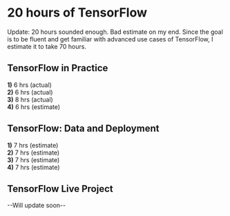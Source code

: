 # 20 hours of TensorFlow  
Update: 20 hours sounded enough. Bad estimate on my end. Since the goal is to be fluent and get familiar with advanced use cases of TensorFlow, I estimate it to take 70 hours.  
## TensorFlow in Practice  
<b>1)</b> 6 hrs (actual)  
<b>2)</b> 6 hrs (actual)  
<b>3)</b> 8 hrs (actual)  
<b>4)</b> 6 hrs (estimate)  

## TensorFlow: Data and Deployment  
<b>1)</b> 7 hrs (estimate)  
<b>2)</b> 7 hrs (estimate)  
<b>3)</b> 7 hrs (estimate)  
<b>4)</b> 7 hrs (estimate)  

## TensorFlow Live Project  
--Will update soon--  

